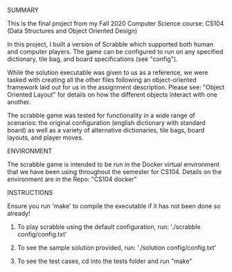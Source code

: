 SUMMARY

This is the final project from my Fall 2020 Computer Science course: CS104 (Data Structures and Object Oriented Design)

In this project, I built a version of Scrabble which supported both human and computer players. The game can be configured to run on any specified dictionary, tile bag, and board specifications (see "config").

While the solution executable was given to us as a reference, we were tasked with creating all the other files following an object-oriented framework laid out for us in the assignment description. Please see: "Object Oriented Layout" for details on how the different objects interact with one another.

The scrabble game was tested for functionality in a wide range of scenarios: the original configuration (english dictionary with standard board) as well as a variety of alternative dictionaries, tile bags, board layouts, and player moves.

ENVIRONMENT

The scrabble game is intended to be run in the Docker virtual environment that we have been using throughout the semester for CS104. Details on the environment are in the Repo: "CS104 docker"

INSTRUCTIONS

Ensure you run 'make' to compile the executable if it has not been done so already!

1) To play scrabble using the default configuration, run: './scrabble config/config.txt'

2) To see the sample solution provided, run: './solution config/config.txt'

3) To see the test cases, cd into the tests folder and run "make"
